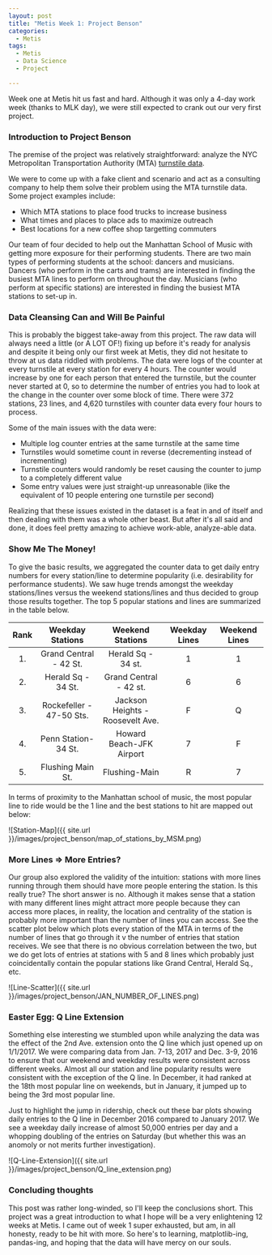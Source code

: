 ```yaml
---
layout: post
title: "Metis Week 1: Project Benson"
categories:
  - Metis
tags:
  - Metis
  - Data Science
  - Project

---
```

Week one at Metis hit us fast and hard. Although it was only a 4-day work week (thanks to MLK day), we were still expected to crank out our very first project. 

### Introduction to Project Benson
The premise of the project was relatively straightforward: analyze the NYC Metropolitan Transportation Authority (MTA) [turnstile data](http://web.mta.info/developers/turnstile.html "MTA Turnstile"). 

We were to come up with a fake client and scenario and act as a consulting company to help them solve their problem using the MTA turnstile data. Some project examples include:

* Which MTA stations to place food trucks to increase business
* What times and places to place ads to maximize outreach
* Best locations for a new coffee shop targetting commuters

Our team of four decided to help out the Manhattan School of Music with getting more exposure for their performing students. There are two main types of performing students at the school: dancers and musicians. Dancers (who perform in the carts and trams) are interested in finding the busiest MTA lines to perform on throughout the day. Musicians (who perform at specific stations) are interested in finding the busiest MTA stations to set-up in.

### Data Cleansing Can and Will Be Painful
This is probably the biggest take-away from this project. The raw data will always need a little (or A LOT OF!) fixing up before it's ready for analysis and despite it being only our first week at Metis, they did not hesitate to throw at us data riddled with problems. The data were logs of the counter at every turnstile at every station for every 4 hours. The counter would increase by one for each person that entered the turnstile, but the counter never started at 0, so to determine the number of entries you had to look at the change in the counter over some block of time. There were 372 stations, 23 lines, and 4,620 turnstiles with counter data every four hours to process.

Some of the main issues with the data were:

* Multiple log counter entries at the same turnstile at the same time
* Turnstiles would sometime count in reverse (decrementing instead of incrementing)
* Turnstile counters would randomly be reset causing the counter to jump to a completely different value
* Some entry values were just straight-up unreasonable (like the equivalent of 10 people entering one turnstile per second)

Realizing that these issues existed in the dataset is a feat in and of itself and then dealing with them was a whole other beast. But after it's all said and done, it does feel pretty amazing to achieve work-able, analyze-able data. 

### Show Me The Money!
To give the basic results, we aggregated the counter data to get daily entry numbers for every station/line to determine popularity (i.e. desirability for performance students). We saw huge trends amongst the weekday stations/lines versus the weekend stations/lines and thus decided to group those results together. The top 5 popular stations and lines are summarized in the table below.

| Rank | Weekday Stations | Weekend Stations| Weekday Lines | Weekend Lines |
|:---:|:-------:|:--------:|:-------:|:-------:|
| 1.  | Grand Central - 42 St. | Herald Sq - 34 st.               | 1  | 1 |
| 2.  | Herald Sq - 34 St.     | Grand Central - 42 st.           | 6  | 6 |
| 3.  | Rockefeller - 47-50 Sts. | Jackson Heights - Roosevelt Ave. | F  | Q |
| 4.  | Penn Station- 34 St.   | Howard Beach-JFK Airport         | 7  | F |
| 5.  | Flushing Main St.         | Flushing-Main                    | R  | 7 |

In terms of proximity to the Manhattan school of music, the most popular line to ride would be the 1 line and the best stations to hit are mapped out below:

![Station-Map]({{ site.url }}/images/project_benson/map_of_stations_by_MSM.png)

### More Lines => More Entries?
Our group also explored the validity of the intuition: stations with more lines running through them should have more people entering the station. Is this really true? The short answer is no. Although it makes sense that a station with many different lines might attract more people because they can access more places, in reality, the location and centrality of the station is probably more important than the number of lines you can access. See the scatter plot below which plots every station of the MTA in terms of the number of lines that go through it v the number of entries that station receives. We see that there is no obvious correlation between the two, but we do get lots of entries at stations with 5 and 8 lines which probably just coincidentally contain the popular stations like Grand Central, Herald Sq., etc. 

![Line-Scatter]({{ site.url }}/images/project_benson/JAN_NUMBER_OF_LINES.png)



### Easter Egg: Q Line Extension
Something else interesting we stumbled upon while analyzing the data was the effect of the 2nd Ave. extension onto the Q line which just opened up on 1/1/2017. We were comparing data from Jan. 7-13, 2017 and Dec. 3-9, 2016 to ensure that our weekend and weekday results were consistent across different weeks. Almost all our station and line popularity results were consistent with the exception of the Q line. In December, it had ranked at the 18th most popular line on weekends, but in January, it jumped up to being the 3rd most popular line. 

Just to highlight the jump in ridership, check out these bar plots showing daily entries to the Q line in December 2016 compared to January 2017. We see a weekday daily increase of almost 50,000 entries per day and a whopping doubling of the entries on Saturday (but whether this was an anomoly or not merits further investigation). 

![Q-Line-Extension]({{ site.url }}/images/project_benson/Q_line_extension.png)


### Concluding thoughts

This post was rather long-winded, so I'll keep the conclusions short. This project was a great introduction to what I hope will be a very enlightening 12 weeks at Metis. I came out of week 1 super exhausted, but am, in all honesty, ready to be hit with more. So here's to learning, matplotlib-ing, pandas-ing, and hoping that the data will have mercy on our souls. 

